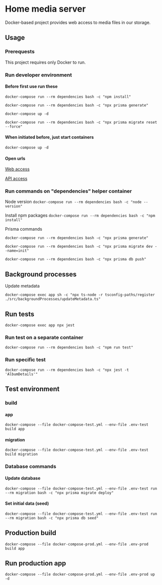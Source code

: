 # Home media server

Docker-based project provides web access to media files in our storage.

## Usage

### Prerequests

This project requires only Docker to run.

### Run developer environment

#### Before first use run these

`docker-compose run --rm dependencies bash -c "npm install"`

`docker-compose run --rm dependencies bash -c "npx prisma generate"`

`docker-compose up -d`

`docker-compose run --rm dependencies bash -c "npx prisma migrate reset --force"`

#### When initiated before, just start containers

`docker-compose up -d`

#### Open urls

[Web access](http://localhost:23000/)

[API access](http://localhost:23000/api/hello)

### Run commands on "dependencies" helper container

Node version
`docker-compose run --rm dependencies bash -c "node --version"`

Install npm packages
`docker-compose run --rm dependencies bash -c "npm install"`

Prisma commands

`docker-compose run --rm dependencies bash -c "npx prisma generate"`

`docker-compose run --rm dependencies bash -c "npx prisma migrate dev --name=init"`

`docker-compose run --rm dependencies bash -c "npx prisma db push"`

## Background processes

Update metadata

`docker-compose exec app sh -c "npx ts-node -r tsconfig-paths/register ./src/backgroundProcesses/updateMetadata.ts"`

## Run tests

`docker-compose exec app npx jest`

### Run test on a separate container

`docker-compose run --rm dependencies bash -c "npm run test"`

### Run specific test

`docker-compose run --rm dependencies bash -c "npx jest -t 'AlbumDetails'"`

## Test environment

### build

#### app

`docker-compose --file docker-compose-test.yml --env-file .env-test build app`

#### migration

`docker-compose --file docker-compose-test.yml --env-file .env-test build migration`

### Database commands

#### Update database

`docker-compose --file docker-compose-test.yml --env-file .env-test run --rm migration bash -c "npx prisma migrate deploy"`

#### Set initial data (seed)

`docker-compose --file docker-compose-test.yml --env-file .env-test run --rm migration bash -c "npx prisma db seed"`

## Production build

`docker-compose --file docker-compose-prod.yml --env-file .env-prod build app`

## Run production app

`docker-compose --file docker-compose-prod.yml --env-file .env-prod up -d`
